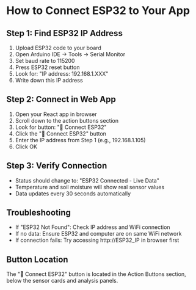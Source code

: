 # How to Connect ESP32 to Your App

## Step 1: Find ESP32 IP Address
1. Upload ESP32 code to your board
2. Open Arduino IDE → Tools → Serial Monitor
3. Set baud rate to 115200
4. Press ESP32 reset button
5. Look for: "IP address: 192.168.1.XXX"
6. Write down this IP address

## Step 2: Connect in Web App
1. Open your React app in browser
2. Scroll down to the action buttons section
3. Look for button: "📡 Connect ESP32"
4. Click the "📡 Connect ESP32" button
5. Enter the IP address from Step 1 (e.g., 192.168.1.105)
6. Click OK

## Step 3: Verify Connection
- Status should change to: "ESP32 Connected - Live Data"
- Temperature and soil moisture will show real sensor values
- Data updates every 30 seconds automatically

## Troubleshooting
- If "ESP32 Not Found": Check IP address and WiFi connection
- If no data: Ensure ESP32 and computer are on same WiFi network
- If connection fails: Try accessing http://ESP32_IP in browser first

## Button Location
The "📡 Connect ESP32" button is located in the Action Buttons section, below the sensor cards and analysis panels.